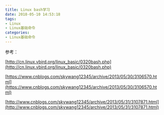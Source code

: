 ```yaml
---
title: Linux bash学习
date: 2018-05-10 14:53:18
tags:
- Linux
- Linux基础命令
categories:
- Linux基础命令
---
```

参考：

[http://cn.linux.vbird.org/linux_basic/0320bash.php](http://cn.linux.vbird.org/linux_basic/0320bash.php)

[https://www.cnblogs.com/skywang12345/archive/2013/05/30/3106570.html](https://www.cnblogs.com/skywang12345/archive/2013/05/30/3106570.html)

[http://www.cnblogs.com/skywang12345/archive/2013/05/31/3107871.html](http://www.cnblogs.com/skywang12345/archive/2013/05/31/3107871.html)
